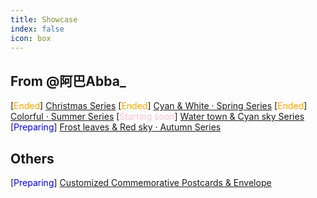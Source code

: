 ```yaml
---
title: Showcase
index: false
icon: box
---
```


## From @阿巴Abba_

[<font color="orange">Ended</font>] [Christmas Series](/en/show/abba-1.md)
[<font color="orange">Ended</font>] [Cyan & White · Spring Series](/en/show/abba-2.md)
[<font color="orange">Ended</font>] [Colorful · Summer Series](/en/show/abba-3.md)
[<font color="pink">Starting soon</font>] [Water town & Cyan sky Series](/en/show/abba-5.md) 
[<font color="blue">Preparing</font>] [Frost leaves & Red sky · Autumn Series](/en/show/abba-4.md)

## Others
[<font color="blue">Preparing</font>] [Customized Commemorative Postcards & Envelope](/en/show/Manga-End-commemoration-Cards.md)